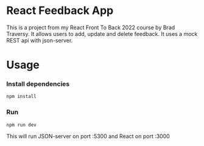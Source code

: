# React Feedback App

This is a project from my React Front To Back 2022 course by Brad Traversy. It allows users to add, update and delete feedback. It uses a mock REST api with json-server.

# Usage

### Install dependencies

```bash
npm install
```

### Run

```bash
npm run dev
```

This will run JSON-server on port :5300 and React on port :3000
